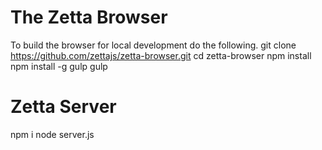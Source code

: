 # The Zetta Browser
To build the browser for local development do the following.
  git clone https://github.com/zettajs/zetta-browser.git
  cd zetta-browser
  npm install
  npm install -g gulp
  gulp
  
# Zetta Server
  npm i
  node server.js
